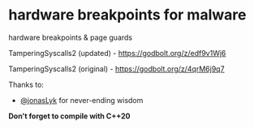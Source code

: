 # hardware breakpoints for malware
hardware breakpoints & page guards 

TamperingSyscalls2 (updated) - https://godbolt.org/z/edf9v1Wj6

TamperingSyscalls2 (original) - https://godbolt.org/z/4qrM6j9q7

Thanks to:
- [@jonasLyk](https://twitter.com/jonasLyk) for never-ending wisdom

**Don't forget to compile with C++20**

